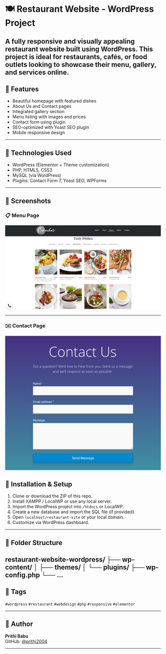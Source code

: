 # 🍽️ Restaurant Website - WordPress Project

A fully responsive and visually appealing restaurant website built using WordPress. This project is ideal for restaurants, cafés, or food outlets looking to showcase their menu, gallery, and services online.
---

## 🚀 Features

- Beautiful homepage with featured dishes
- About Us and Contact pages
- Integrated gallery section
- Menu listing with images and prices
- Contact form using plugin
- SEO-optimized with Yoast SEO plugin
- Mobile responsive design

---
## 🧩 Technologies Used

- WordPress (Elementor + Theme customization)
- PHP, HTML5, CSS3
- MySQL (via WordPress)
- Plugins: Contact Form 7, Yoast SEO, WPForms

---

## 📸 Screenshots




<h3>📋 Menu Page</h3>
<img src="screenshots/homepage.jpg" alt="Menu" width="600"/>

---



<h3>✉️ Contact Page</h3>
<img src="screenshots/contactpage.png" alt="Contact" width="600"/>


## 🔧 Installation & Setup

1. Clone or download the ZIP of this repo.
2. Install XAMPP / LocalWP or use any local server.
3. Import the WordPress project into `/htdocs` or LocalWP.
4. Create a new database and import the SQL file (if provided).
5. Open `localhost/restaurant-site` or your local domain.
6. Customize via WordPress dashboard.

---



## 📁 Folder Structure

restaurant-website-wordpress/
├── wp-content/
│ ├── themes/
│ └── plugins/
├── wp-config.php
└── ...
---

## 📌 Tags

`#wordpress` `#restaurant` `#webdesign` `#php` `#responsive` `#elementor`

---

## 📣 Author

**Prithi Babu**  
GitHub: [@prithi2004](https://github.com/prithi2004)

---
